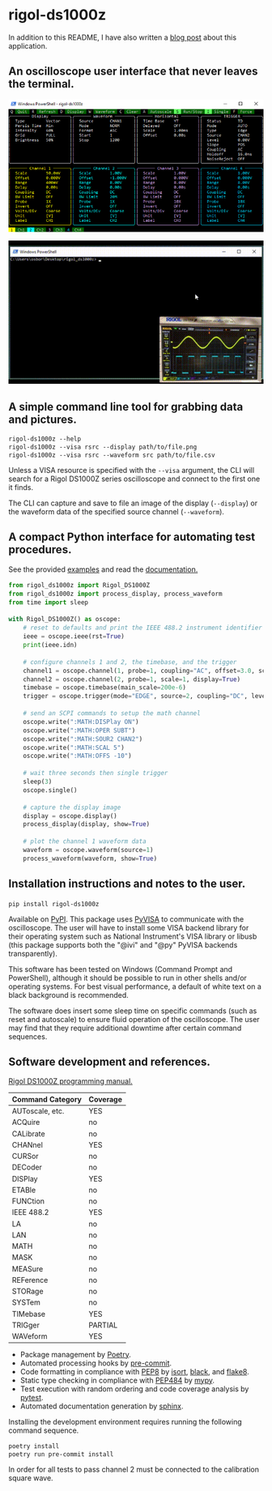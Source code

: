 # rigol-ds1000z

In addition to this README, I have also written a [blog post](https://www.osborneee.com/rigol-ds1000z/) about this application.

## An oscilloscope user interface that never leaves the terminal.

![RigolDS1000Z_StillScreen](https://github.com/amosborne/rigol-ds1000z/raw/main/docs/rigol_ds1000z.png)

![Rigol_DS1000Z_Animated](https://github.com/amosborne/rigol-ds1000z/raw/main/docs/rigol_ds1000z.gif)

## A simple command line tool for grabbing data and pictures.

```shell
rigol-ds1000z --help
rigol-ds1000z --visa rsrc --display path/to/file.png
rigol-ds1000z --visa rsrc --waveform src path/to/file.csv 
```

Unless a VISA resource is specified with the `--visa` argument, the CLI will search for a Rigol DS1000Z series oscilloscope and connect to the first one it finds.

The CLI can capture and save to file an image of the display (`--display`) or the waveform data of the specified source channel (`--waveform`).

## A compact Python interface for automating test procedures.

See the provided [examples](https://github.com/amosborne/rigol-ds1000z/tree/main/examples) and read the [documentation.](https://amosborne.github.io/rigol-ds1000z/)

```python
from rigol_ds1000z import Rigol_DS1000Z
from rigol_ds1000z import process_display, process_waveform
from time import sleep

with Rigol_DS1000Z() as oscope:
    # reset to defaults and print the IEEE 488.2 instrument identifier
    ieee = oscope.ieee(rst=True)
    print(ieee.idn)

    # configure channels 1 and 2, the timebase, and the trigger
    channel1 = oscope.channel(1, probe=1, coupling="AC", offset=3.0, scale=2)
    channel2 = oscope.channel(2, probe=1, scale=1, display=True)
    timebase = oscope.timebase(main_scale=200e-6)
    trigger = oscope.trigger(mode="EDGE", source=2, coupling="DC", level=1.5)

    # send an SCPI commands to setup the math channel
    oscope.write(":MATH:DISPlay ON")
    oscope.write(":MATH:OPER SUBT")
    oscope.write(":MATH:SOUR2 CHAN2")
    oscope.write(":MATH:SCAL 5")
    oscope.write(":MATH:OFFS -10")

    # wait three seconds then single trigger
    sleep(3)
    oscope.single()

    # capture the display image
    display = oscope.display()
    process_display(display, show=True)

    # plot the channel 1 waveform data
    waveform = oscope.waveform(source=1)
    process_waveform(waveform, show=True)

```

## Installation instructions and notes to the user.

`pip install rigol-ds1000z`

Available on [PyPI](https://pypi.org/project/rigol-ds1000z/). This package uses [PyVISA](https://pyvisa.readthedocs.io/en/1.12.0/introduction/getting.html) to communicate with the oscilloscope. The user will have to install some VISA backend library for their operating system such as National Instrument's VISA library or libusb (this package supports both the "@ivi" and "@py" PyVISA backends transparently).

This software has been tested on Windows (Command Prompt and PowerShell), although it should be possible to run in other shells and/or operating systems. For best visual performance, a default of white text on a black background is recommended.

The software does insert some sleep time on specific commands (such as reset and autoscale) to ensure fluid operation of the oscilloscope. The user may find that they require additional downtime after certain command sequences.

## Software development and references.

[Rigol DS1000Z programming manual.](https://beyondmeasure.rigoltech.com/acton/attachment/1579/f-0386/1/-/-/-/-/DS1000Z_Programming%20Guide_EN.pdf)

| Command Category | Coverage |
| --- | --- |
| AUToscale, etc. | YES |
| ACQuire | no |
| CALibrate | no |
| CHANnel | YES |
| CURSor | no |
| DECoder | no |
| DISPlay | YES |
| ETABle | no |
| FUNCtion | no |
| IEEE 488.2 | YES |
| LA | no |
| LAN | no |
| MATH | no |
| MASK | no |
| MEASure | no |
| REFerence | no |
| STORage | no |
| SYSTem | no |
| TIMebase | YES |
| TRIGger | PARTIAL |
| WAVeform | YES |

- Package management by [Poetry](https://python-poetry.org/).
- Automated processing hooks by [pre-commit](https://pre-commit.com/).
- Code formatting in compliance with [PEP8](https://www.python.org/dev/peps/pep-0008/) by [isort](https://pycqa.github.io/isort/), [black](https://github.com/psf/black), and [flake8](https://gitlab.com/pycqa/flake8).
- Static type checking in compliance with [PEP484](https://www.python.org/dev/peps/pep-0484/) by [mypy](http://www.mypy-lang.org/).
- Test execution with random ordering and code coverage analysis by [pytest](https://docs.pytest.org/en/6.2.x/).
- Automated documentation generation by [sphinx](https://www.sphinx-doc.org/en/master/).

Installing the development environment requires running the following command sequence.

```shell
poetry install
poetry run pre-commit install
```

In order for all tests to pass channel 2 must be connected to the calibration square wave.
